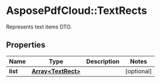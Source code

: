 # AsposePdfCloud::TextRects
Represents text items DTO.

## Properties
Name | Type | Description | Notes
------------ | ------------- | ------------- | -------------
**list** | [**Array&lt;TextRect&gt;**](TextRect.md) |  | [optional] 


